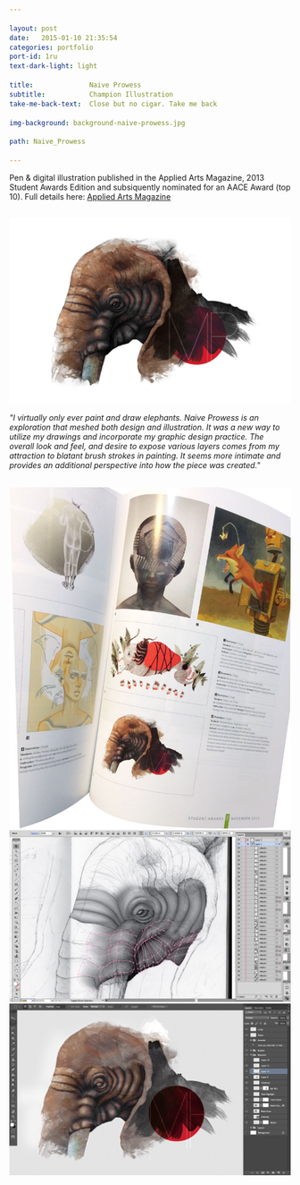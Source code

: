 ```yaml
---

layout: post
date:   2015-01-10 21:35:54
categories: portfolio
port-id: 1ru
text-dark-light: light

title:              Naive Prowess
subtitle:           Champion Illustration
take-me-back-text:  Close but no cigar. Take me back

img-background: background-naive-prowess.jpg

path: Naive_Prowess

---
```


Pen & digital illustration published in the Applied Arts Magazine, 2013 Student Awards Edition and subsiquently nominated for an AACE Award (top 10). Full details here: <a href="http://www.appliedartsmag.com/winners_gallery/archive/?id=1086&year=2013&clip=1" target="_blank">Applied Arts Magazine</a>

<div className="image-container">
    <img className="clear" src=""/>
    <img className="w4" src="./img/work/winter/naive-prowess.jpg">
</div>

<i>"I virtually only ever paint and draw elephants. Naive Prowess is an exploration that meshed both design and illustration. It was a new way to utilize my drawings and incorporate my graphic design practice. The overall look and feel, and desire to expose various layers comes from my attraction to blatant brush strokes in painting. It seems more intimate and provides an additional perspective into how the piece was created."</i>

<div className="image-container">
    <img className="clear" src=""/>
    <img className="w2" src="./img/work/winter/naive-prowess-magazine.jpg">
    <img className="w2" src="./img/work/winter/naive-prowess-illustrator.jpg">
    <img className="w2" src="./img/work/winter/naive-prowess-photoshop.jpg">
</div>
